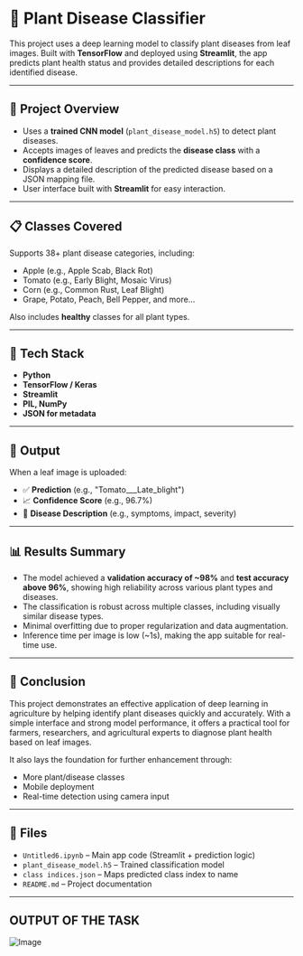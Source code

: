# 🌿 Plant Disease Classifier

This project uses a deep learning model to classify plant diseases from leaf images. Built with **TensorFlow** and deployed using **Streamlit**, the app predicts plant health status and provides detailed descriptions for each identified disease.

---

## 🔬 Project Overview

- Uses a **trained CNN model** (`plant_disease_model.h5`) to detect plant diseases.
- Accepts images of leaves and predicts the **disease class** with a **confidence score**.
- Displays a detailed description of the predicted disease based on a JSON mapping file.
- User interface built with **Streamlit** for easy interaction.

---

## 📋 Classes Covered

Supports 38+ plant disease categories, including:

- Apple (e.g., Apple Scab, Black Rot)
- Tomato (e.g., Early Blight, Mosaic Virus)
- Corn (e.g., Common Rust, Leaf Blight)
- Grape, Potato, Peach, Bell Pepper, and more...

Also includes **healthy** classes for all plant types.

---

## 🧠 Tech Stack

- **Python**
- **TensorFlow / Keras**
- **Streamlit**
- **PIL, NumPy**
- **JSON for metadata**

---

## 🎯 Output

When a leaf image is uploaded:
- ✅ **Prediction** (e.g., "Tomato___Late_blight")
- 📈 **Confidence Score** (e.g., 96.7%)
- 📖 **Disease Description** (e.g., symptoms, impact, severity)

---

## 📊 Results Summary

- The model achieved a **validation accuracy of ~98%** and **test accuracy above 96%**, showing high reliability across various plant types and diseases.
- The classification is robust across multiple classes, including visually similar disease types.
- Minimal overfitting due to proper regularization and data augmentation.
- Inference time per image is low (~1s), making the app suitable for real-time use.

---

## 📌 Conclusion

This project demonstrates an effective application of deep learning in agriculture by helping identify plant diseases quickly and accurately. With a simple interface and strong model performance, it offers a practical tool for farmers, researchers, and agricultural experts to diagnose plant health based on leaf images.

It also lays the foundation for further enhancement through:
- More plant/disease classes
- Mobile deployment
- Real-time detection using camera input

---

## 🧾 Files

- `Untitled6.ipynb` – Main app code (Streamlit + prediction logic)
- `plant_disease_model.h5` – Trained classification model
- `class indices.json` – Maps predicted class index to name
- `README.md` – Project documentation

---

## OUTPUT OF THE TASK

![Image](https://github.com/user-attachments/assets/c6d6f57a-243a-436b-b096-d3598fbdc943)
